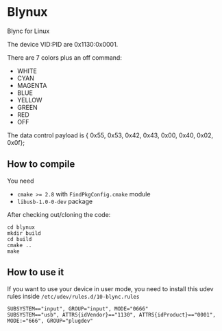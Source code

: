 # Blynux

Blync for Linux

The device VID:PID are 0x1130:0x0001.

There are 7 colors plus an off command:
- WHITE
- CYAN
- MAGENTA
- BLUE
- YELLOW
- GREEN
- RED
- OFF

The data control payload is { 0x55, 0x53, 0x42, 0x43, 0x00, 0x40, 0x02, 0x0f};

## How to compile

You need
* `cmake >= 2.8` with `FindPkgConfig.cmake` module
* `libusb-1.0-0-dev` package


After checking out/cloning the code:

    cd blynux
    mkdir build
    cd build
    cmake ..
    make
  
## How to use it

If you want to use your device in user mode, you need to install this udev rules inside `/etc/udev/rules.d/10-blync.rules`

    SUBSYSTEM=="input", GROUP="input", MODE="0666"
    SUBSYSTEM=="usb", ATTRS{idVendor}=="1130", ATTRS{idProduct}=="0001", MODE:="666", GROUP="plugdev"

